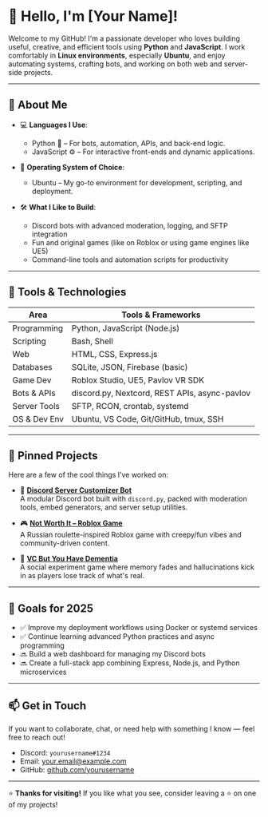 # 👋 Hello, I'm [Your Name]!

Welcome to my GitHub! I'm a passionate developer who loves building useful, creative, and efficient tools using **Python** and **JavaScript**. I work comfortably in **Linux environments**, especially **Ubuntu**, and enjoy automating systems, crafting bots, and working on both web and server-side projects.

---

## 🧠 About Me

- 💻 **Languages I Use**:  
  - Python 🐍 – For bots, automation, APIs, and back-end logic.  
  - JavaScript ⚙️ – For interactive front-ends and dynamic applications.  

- 🐧 **Operating System of Choice**:  
  - Ubuntu – My go-to environment for development, scripting, and deployment.

- 🛠️ **What I Like to Build**:
  - Discord bots with advanced moderation, logging, and SFTP integration
  - Fun and original games (like on Roblox or using game engines like UE5)
  - Command-line tools and automation scripts for productivity

---

## 🧰 Tools & Technologies

| Area           | Tools & Frameworks                             |
|----------------|-------------------------------------------------|
| Programming    | Python, JavaScript (Node.js)                    |
| Scripting      | Bash, Shell                                     |
| Web            | HTML, CSS, Express.js                           |
| Databases      | SQLite, JSON, Firebase (basic)                  |
| Game Dev       | Roblox Studio, UE5, Pavlov VR SDK               |
| Bots & APIs    | discord.py, Nextcord, REST APIs, async-pavlov  |
| Server Tools   | SFTP, RCON, crontab, systemd                    |
| OS & Dev Env   | Ubuntu, VS Code, Git/GitHub, tmux, SSH         |

---

## 📌 Pinned Projects

Here are a few of the cool things I’ve worked on:

- 🔧 **[Discord Server Customizer Bot](https://github.com/yourusername/yourproject)**  
  A modular Discord bot built with `discord.py`, packed with moderation tools, embed generators, and server setup utilities.

- 🎮 **[Not Worth It – Roblox Game](https://github.com/yourusername/not-worth-it)**  
  A Russian roulette-inspired Roblox game with creepy/fun vibes and community-driven content.

- 🧠 **[VC But You Have Dementia](https://github.com/yourusername/dementia-vc)**  
  A social experiment game where memory fades and hallucinations kick in as players lose track of what's real.

---

## 🚀 Goals for 2025

- ✅ Improve my deployment workflows using Docker or systemd services
- ✅ Continue learning advanced Python practices and async programming
- 🔜 Build a web dashboard for managing my Discord bots
- 🔜 Create a full-stack app combining Express, Node.js, and Python microservices

---

## 📫 Get in Touch

If you want to collaborate, chat, or need help with something I know — feel free to reach out!

- Discord: `yourusername#1234`
- Email: [your.email@example.com](mailto:your.email@example.com)
- GitHub: [github.com/yourusername](https://github.com/yourusername)

---

⭐ **Thanks for visiting!** If you like what you see, consider leaving a ⭐ on one of my projects!

